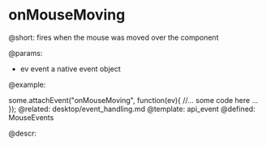 onMouseMoving
=============


@short:
	fires when the mouse was moved over the component

@params:
- ev		event		a native event object

@example: 
	
some.attachEvent("onMouseMoving", function(ev){
    //... some code here ... 
});
@related: 
	desktop/event_handling.md
@template:	api_event
@defined:	MouseEvents
	
@descr:


